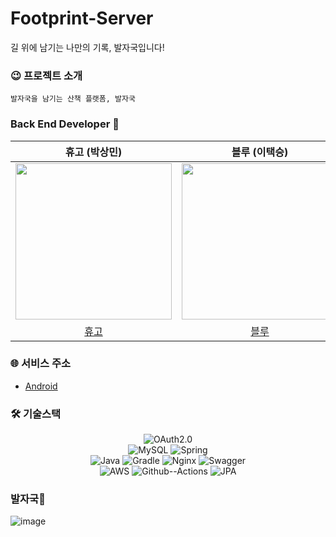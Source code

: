 # Footprint-Server
길 위에 남기는 나만의 기록, 발자국입니다!     




### 😉 프로젝트 소개
```
발자국을 남기는 산책 플랫폼, 발자국
```





### Back End Developer 🙋

|      휴고 (박상민)      |      블루 (이택승)     |      야미 (염지원)     |   
| :-----------------: | :-----------------: | :----------------: |
| <img src="https://user-images.githubusercontent.com/79418036/185790148-ef55730e-3845-48d3-8c2a-401fd5e83c17.png" width="250"/> |<img src="https://user-images.githubusercontent.com/79418036/185790237-14e4da67-8f8c-46f6-9b01-da33f64865e0.png" width="250"/> |<img src="https://user-images.githubusercontent.com/79418036/185790268-17d1974a-b0ba-4552-b9e4-f30688eb6779.png" width="250"/> |
|   [휴고](https://github.com/minaver) |   [블루](https://github.com/dlxortmd987) | [염지원](https://github.com/xx10222) |


### 🌐 서비스 주소
- [Android](https://play.google.com/store/apps/details?id=com.footprint.footprint)


### 🛠 기술스택
<div align='center'>

![OAuth2.0](https://img.shields.io/badge/-OAuth2.0-ff0000?logo=Google&logoColor=white)<br>
![MySQL](https://img.shields.io/badge/-MySQL-blue?logo=MySQL&logoColor=white&style=flat)
![Spring](https://img.shields.io/badge/-Spring-green?logo=Spring&logoColor=white&style=flat)<br>
![Java](https://img.shields.io/badge/-Java-19bad6?logo=Java&logoColor=white&style=flat)
![Gradle](https://img.shields.io/badge/-Gradle-black?logo=Gradle&logoColor=white&style=flat)
![Nginx](https://img.shields.io/badge/-Nginx-2da600?logo=NGINX&logoColor=white&style=flat)
![Swagger](https://img.shields.io/badge/-Swagger-a4ff82?logo=Swagger&logoColor=black&style=flat)<br>
![AWS](https://img.shields.io/badge/-AWS-orange?logo=Amazon%20AWS&logoColor=white&style=flat)
![Github--Actions](https://img.shields.io/badge/-Github--Actions-0006ff?logo=GitHub%20Actions&logoColor=white&style=flat)
![JPA](https://img.shields.io/badge/jpa-jpa-yellow)
  
</div>


### 발자국🐾
![image](https://user-images.githubusercontent.com/79418036/185789638-63562b93-85d4-41c1-9712-835ef691604a.png)
